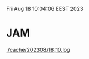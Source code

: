 Fri Aug 18 10:04:06 EEST 2023
# JAM
<a href='./cache/202308/18_10.log'>./cache/202308/18_10.log</a>
